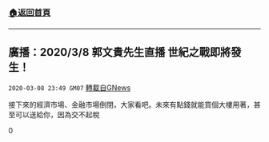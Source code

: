 ###  [:house:返回首頁](https://github.com/ourhimalayas/txt)
---

## 廣播：2020/3/8 郭文貴先生直播 世紀之戰即將發生！
`2020-03-08 23:49 GM07` [轉載自GNews](https://gnews.org/zh-hant/134486/)

接下來的經濟市場、金融市場倒閉，大家看吧。未來有點錢就能買個大樓用著，甚至可以送給你，因為交不起稅

0
